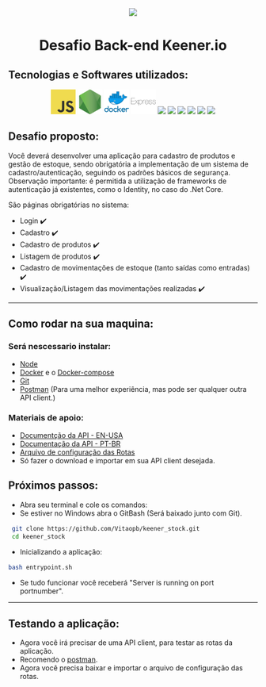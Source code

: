 <div align="center">
  <img src="https://tecer.us/wp-content/uploads/2021/07/2-1.png"/>
  <h1>Desafio Back-end Keener.io
 </div>
  
 ## Tecnologias e Softwares utilizados: 
 <div align="center">
<img height="50" src="https://raw.githubusercontent.com/github/explore/80688e429a7d4ef2fca1e82350fe8e3517d3494d/topics/javascript/javascript.png" alt="javascript"/>
<img height="50" src="https://raw.githubusercontent.com/github/explore/80688e429a7d4ef2fca1e82350fe8e3517d3494d/topics/nodejs/nodejs.png" alt="nodejs"/>
<img height="50" src="https://raw.githubusercontent.com/github/explore/80688e429a7d4ef2fca1e82350fe8e3517d3494d/topics/docker/docker.png" alt="docker"/>
<img height="50" src="https://raw.githubusercontent.com/github/explore/80688e429a7d4ef2fca1e82350fe8e3517d3494d/topics/express/express.png" alt="express"/>
<img height="50" src="https://static.imasters.com.br/wp-content/uploads/2018/07/25101553/Autenticac%CC%A7a%CC%83o-JSON-Web-Token-JWT-em-Node.js.jpg"/>
<img height="50" src="https://encrypted-tbn0.gstatic.com/images?q=tbn:ANd9GcRipGvv3cgQFF3NABgSVx2sbReijpnP1h-8wg&usqp=CAU" />
<img height="50" src="https://www.gartner.com/pi/vendorimages/postman_full-life-cycle-api-management_1633960356020.png"/>
<img height="50" src="https://encrypted-tbn0.gstatic.com/images?q=tbn:ANd9GcQRLmX8Nuowl-7BJurJx2b_tFhPb6obwpJiBWD3tgNKr0grd43rlnr_r-e9kmiEUIbejpk&usqp=CAU" />
<img height="50" src="https://encrypted-tbn0.gstatic.com/images?q=tbn:ANd9GcRCBavr1Xr1wgxENlrF8fXGJYd710FHvzE7dg&usqp=CAU" /> 
<img height="50" src="https://encrypted-tbn0.gstatic.com/images?q=tbn:ANd9GcT6J3XzQUmhZs_ZZdJZHPguwhpTdsd7gorj6Q&usqp=CAU" />
</div>
  
## Desafio proposto:
Você deverá desenvolver uma aplicação para cadastro de produtos e gestão de estoque, sendo obrigatória a implementação de um sistema de cadastro/autenticação, seguindo os padrões básicos de segurança. Observação importante: é permitida a utilização de frameworks de autenticação já existentes, como o Identity, no caso do .Net Core.
  
São páginas obrigatórias no sistema:

- Login :heavy_check_mark:
- Cadastro :heavy_check_mark:
- Cadastro de produtos :heavy_check_mark:
- Listagem de produtos :heavy_check_mark:
- Cadastro de movimentações de estoque (tanto saídas como entradas) :heavy_check_mark:
- Visualização/Listagem das movimentações realizadas :heavy_check_mark:
<hr>
  
## Como rodar na sua maquina:
### Será nescessario instalar:
  - [Node](https://nodejs.org/en/download/)
  - [Docker](https://docs.docker.com/get-docker/) e o [Docker-compose](https://docs.docker.com/compose/install/)
  - [Git](https://git-scm.com/downloads)
  - [Postman](https://www.postman.com/downloads/) (Para uma melhor experiência, mas pode ser qualquer outra API client.)

### Materiais de apoio:
  - [Documentção da API - EN-USA](https://documenter.getpostman.com/view/19371532/UVeCQUC7)
  - [Documentação da API - PT-BR](https://documenter.getpostman.com/view/19371532/UVeCRUQf)
  - [Arquivo de configuração das Rotas](https://drive.google.com/file/d/1r83cNMMYVBF18ZiDlaO4g_hM7uXPhzzL/view?usp=sharing) 
  - Só fazer o download e importar em sua API client desejada.

## Próximos passos:
 - Abra seu terminal e cole os comandos: 
 - Se estiver no Windows abra o GitBash (Será baixado junto com Git).
```bash
 git clone https://github.com/Vitaopb/keener_stock.git
 cd keener_stock
```
- Inicializando a aplicação:
```bash
bash entrypoint.sh
```
 - Se tudo funcionar você receberá "Server is running on port portnumber".
<hr>

## Testando a aplicação:
- Agora você irá precisar de uma API client, para testar as rotas da aplicação.
- Recomendo o [postman](https://www.postman.com/downloads/).
- Agora você precisa baixar e importar o arquivo de configuração das rotas.
